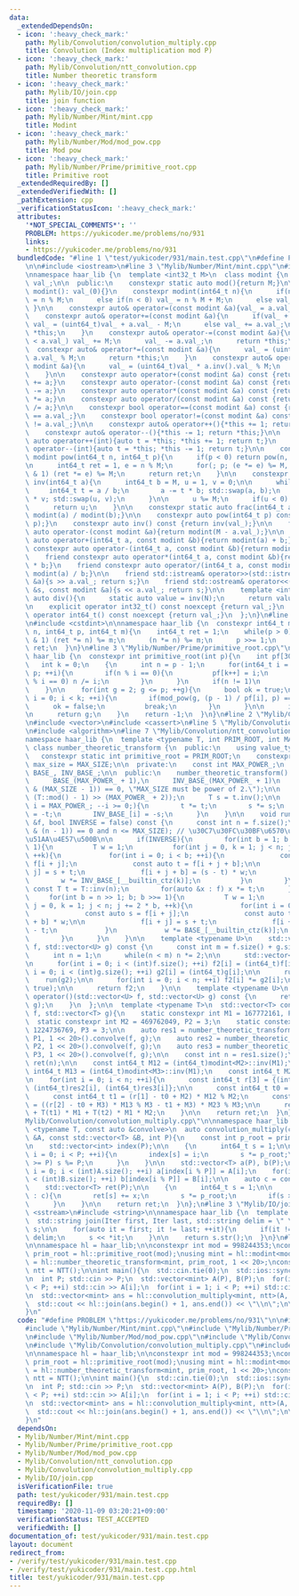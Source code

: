 ```yaml
---
data:
  _extendedDependsOn:
  - icon: ':heavy_check_mark:'
    path: Mylib/Convolution/convolution_multiply.cpp
    title: Convolution (Index multiplication mod P)
  - icon: ':heavy_check_mark:'
    path: Mylib/Convolution/ntt_convolution.cpp
    title: Number theoretic transform
  - icon: ':heavy_check_mark:'
    path: Mylib/IO/join.cpp
    title: join function
  - icon: ':heavy_check_mark:'
    path: Mylib/Number/Mint/mint.cpp
    title: Modint
  - icon: ':heavy_check_mark:'
    path: Mylib/Number/Mod/mod_pow.cpp
    title: Mod pow
  - icon: ':heavy_check_mark:'
    path: Mylib/Number/Prime/primitive_root.cpp
    title: Primitive root
  _extendedRequiredBy: []
  _extendedVerifiedWith: []
  _pathExtension: cpp
  _verificationStatusIcon: ':heavy_check_mark:'
  attributes:
    '*NOT_SPECIAL_COMMENTS*': ''
    PROBLEM: https://yukicoder.me/problems/no/931
    links:
    - https://yukicoder.me/problems/no/931
  bundledCode: "#line 1 \"test/yukicoder/931/main.test.cpp\"\n#define PROBLEM \"https://yukicoder.me/problems/no/931\"\
    \n\n#include <iostream>\n#line 3 \"Mylib/Number/Mint/mint.cpp\"\n#include <utility>\n\
    \nnamespace haar_lib {\n  template <int32_t M>\n  class modint {\n    uint32_t\
    \ val_;\n\n  public:\n    constexpr static auto mod(){return M;}\n\n    constexpr\
    \ modint(): val_(0){}\n    constexpr modint(int64_t n){\n      if(n >= M) val_\
    \ = n % M;\n      else if(n < 0) val_ = n % M + M;\n      else val_ = n;\n   \
    \ }\n\n    constexpr auto& operator=(const modint &a){val_ = a.val_; return *this;}\n\
    \    constexpr auto& operator+=(const modint &a){\n      if(val_ + a.val_ >= M)\
    \ val_ = (uint64_t)val_ + a.val_ - M;\n      else val_ += a.val_;\n      return\
    \ *this;\n    }\n    constexpr auto& operator-=(const modint &a){\n      if(val_\
    \ < a.val_) val_ += M;\n      val_ -= a.val_;\n      return *this;\n    }\n  \
    \  constexpr auto& operator*=(const modint &a){\n      val_ = (uint64_t)val_ *\
    \ a.val_ % M;\n      return *this;\n    }\n    constexpr auto& operator/=(const\
    \ modint &a){\n      val_ = (uint64_t)val_ * a.inv().val_ % M;\n      return *this;\n\
    \    }\n\n    constexpr auto operator+(const modint &a) const {return modint(*this)\
    \ += a;}\n    constexpr auto operator-(const modint &a) const {return modint(*this)\
    \ -= a;}\n    constexpr auto operator*(const modint &a) const {return modint(*this)\
    \ *= a;}\n    constexpr auto operator/(const modint &a) const {return modint(*this)\
    \ /= a;}\n\n    constexpr bool operator==(const modint &a) const {return val_\
    \ == a.val_;}\n    constexpr bool operator!=(const modint &a) const {return val_\
    \ != a.val_;}\n\n    constexpr auto& operator++(){*this += 1; return *this;}\n\
    \    constexpr auto& operator--(){*this -= 1; return *this;}\n\n    constexpr\
    \ auto operator++(int){auto t = *this; *this += 1; return t;}\n    constexpr auto\
    \ operator--(int){auto t = *this; *this -= 1; return t;}\n\n    constexpr static\
    \ modint pow(int64_t n, int64_t p){\n      if(p < 0) return pow(n, -p).inv();\n\
    \n      int64_t ret = 1, e = n % M;\n      for(; p; (e *= e) %= M, p >>= 1) if(p\
    \ & 1) (ret *= e) %= M;\n      return ret;\n    }\n\n    constexpr static modint\
    \ inv(int64_t a){\n      int64_t b = M, u = 1, v = 0;\n\n      while(b){\n   \
    \     int64_t t = a / b;\n        a -= t * b; std::swap(a, b);\n        u -= t\
    \ * v; std::swap(u, v);\n      }\n\n      u %= M;\n      if(u < 0) u += M;\n\n\
    \      return u;\n    }\n\n    constexpr static auto frac(int64_t a, int64_t b){return\
    \ modint(a) / modint(b);}\n\n    constexpr auto pow(int64_t p) const {return pow(val_,\
    \ p);}\n    constexpr auto inv() const {return inv(val_);}\n\n    friend constexpr\
    \ auto operator-(const modint &a){return modint(M - a.val_);}\n\n    friend constexpr\
    \ auto operator+(int64_t a, const modint &b){return modint(a) + b;}\n    friend\
    \ constexpr auto operator-(int64_t a, const modint &b){return modint(a) - b;}\n\
    \    friend constexpr auto operator*(int64_t a, const modint &b){return modint(a)\
    \ * b;}\n    friend constexpr auto operator/(int64_t a, const modint &b){return\
    \ modint(a) / b;}\n\n    friend std::istream& operator>>(std::istream &s, modint\
    \ &a){s >> a.val_; return s;}\n    friend std::ostream& operator<<(std::ostream\
    \ &s, const modint &a){s << a.val_; return s;}\n\n    template <int N>\n    static\
    \ auto div(){\n      static auto value = inv(N);\n      return value;\n    }\n\
    \n    explicit operator int32_t() const noexcept {return val_;}\n    explicit\
    \ operator int64_t() const noexcept {return val_;}\n  };\n}\n#line 2 \"Mylib/Number/Mod/mod_pow.cpp\"\
    \n#include <cstdint>\n\nnamespace haar_lib {\n  constexpr int64_t mod_pow(int64_t\
    \ n, int64_t p, int64_t m){\n    int64_t ret = 1;\n    while(p > 0){\n      if(p\
    \ & 1) (ret *= n) %= m;\n      (n *= n) %= m;\n      p >>= 1;\n    }\n    return\
    \ ret;\n  }\n}\n#line 3 \"Mylib/Number/Prime/primitive_root.cpp\"\n\nnamespace\
    \ haar_lib {\n  constexpr int primitive_root(int p){\n    int pf[30] = {};\n \
    \   int k = 0;\n    {\n      int n = p - 1;\n      for(int64_t i = 2; i * i <=\
    \ p; ++i){\n        if(n % i == 0){\n          pf[k++] = i;\n          while(n\
    \ % i == 0) n /= i;\n        }\n      }\n      if(n != 1)\n        pf[k++] = n;\n\
    \    }\n\n    for(int g = 2; g <= p; ++g){\n      bool ok = true;\n      for(int\
    \ i = 0; i < k; ++i){\n        if(mod_pow(g, (p - 1) / pf[i], p) == 1){\n    \
    \      ok = false;\n          break;\n        }\n      }\n\n      if(not ok) continue;\n\
    \n      return g;\n    }\n    return -1;\n  }\n}\n#line 2 \"Mylib/Convolution/ntt_convolution.cpp\"\
    \n#include <vector>\n#include <cassert>\n#line 5 \"Mylib/Convolution/ntt_convolution.cpp\"\
    \n#include <algorithm>\n#line 7 \"Mylib/Convolution/ntt_convolution.cpp\"\n\n\
    namespace haar_lib {\n  template <typename T, int PRIM_ROOT, int MAX_SIZE>\n \
    \ class number_theoretic_transform {\n  public:\n    using value_type = T;\n \
    \   constexpr static int primitive_root = PRIM_ROOT;\n    constexpr static int\
    \ max_size = MAX_SIZE;\n\n  private:\n    const int MAX_POWER_;\n    std::vector<T>\
    \ BASE_, INV_BASE_;\n\n  public:\n    number_theoretic_transform():\n      MAX_POWER_(__builtin_ctz(MAX_SIZE)),\n\
    \      BASE_(MAX_POWER_ + 1),\n      INV_BASE_(MAX_POWER_ + 1)\n    {\n      static_assert((MAX_SIZE\
    \ & (MAX_SIZE - 1)) == 0, \"MAX_SIZE must be power of 2.\");\n\n      T t = T::pow(PRIM_ROOT,\
    \ (T::mod() - 1) >> (MAX_POWER_ + 2));\n      T s = t.inv();\n\n      for(int\
    \ i = MAX_POWER_; --i >= 0;){\n        t *= t;\n        s *= s;\n        BASE_[i]\
    \ = -t;\n        INV_BASE_[i] = -s;\n      }\n    }\n\n    void run(std::vector<T>\
    \ &f, bool INVERSE = false) const {\n      const int n = f.size();\n      assert((n\
    \ & (n - 1)) == 0 and n <= MAX_SIZE); // \u30C7\u30FC\u30BF\u6570\u306F2\u306E\
    \u51AA\u4E57\u500B\n\n      if(INVERSE){\n        for(int b = 1; b < n; b <<=\
    \ 1){\n          T w = 1;\n          for(int j = 0, k = 1; j < n; j += 2 * b,\
    \ ++k){\n            for(int i = 0; i < b; ++i){\n              const auto s =\
    \ f[i + j];\n              const auto t = f[i + j + b];\n\n              f[i +\
    \ j] = s + t;\n              f[i + j + b] = (s - t) * w;\n            }\n    \
    \        w *= INV_BASE_[__builtin_ctz(k)];\n          }\n        }\n\n       \
    \ const T t = T::inv(n);\n        for(auto &x : f) x *= t;\n      }else{\n   \
    \     for(int b = n >> 1; b; b >>= 1){\n          T w = 1;\n          for(int\
    \ j = 0, k = 1; j < n; j += 2 * b, ++k){\n            for(int i = 0; i < b; ++i){\n\
    \              const auto s = f[i + j];\n              const auto t = f[i + j\
    \ + b] * w;\n\n              f[i + j] = s + t;\n              f[i + j + b] = s\
    \ - t;\n            }\n            w *= BASE_[__builtin_ctz(k)];\n          }\n\
    \        }\n      }\n    }\n\n    template <typename U>\n    std::vector<T> convolve(std::vector<U>\
    \ f, std::vector<U> g) const {\n      const int m = f.size() + g.size() - 1;\n\
    \      int n = 1;\n      while(n < m) n *= 2;\n\n      std::vector<T> f2(n), g2(n);\n\
    \n      for(int i = 0; i < (int)f.size(); ++i) f2[i] = (int64_t)f[i];\n      for(int\
    \ i = 0; i < (int)g.size(); ++i) g2[i] = (int64_t)g[i];\n\n      run(f2);\n  \
    \    run(g2);\n\n      for(int i = 0; i < n; ++i) f2[i] *= g2[i];\n      run(f2,\
    \ true);\n\n      return f2;\n    }\n\n    template <typename U>\n    std::vector<T>\
    \ operator()(std::vector<U> f, std::vector<U> g) const {\n      return convolve(f,\
    \ g);\n    }\n  };\n\n  template <typename T>\n  std::vector<T> convolve_general_mod(std::vector<T>\
    \ f, std::vector<T> g){\n    static constexpr int M1 = 167772161, P1 = 3;\n  \
    \  static constexpr int M2 = 469762049, P2 = 3;\n    static constexpr int M3 =\
    \ 1224736769, P3 = 3;\n\n    auto res1 = number_theoretic_transform<modint<M1>,\
    \ P1, 1 << 20>().convolve(f, g);\n    auto res2 = number_theoretic_transform<modint<M2>,\
    \ P2, 1 << 20>().convolve(f, g);\n    auto res3 = number_theoretic_transform<modint<M3>,\
    \ P3, 1 << 20>().convolve(f, g);\n\n    const int n = res1.size();\n\n    std::vector<T>\
    \ ret(n);\n\n    const int64_t M12 = (int64_t)modint<M2>::inv(M1);\n    const\
    \ int64_t M13 = (int64_t)modint<M3>::inv(M1);\n    const int64_t M23 = (int64_t)modint<M3>::inv(M2);\n\
    \n    for(int i = 0; i < n; ++i){\n      const int64_t r[3] = {(int64_t)res1[i],\
    \ (int64_t)res2[i], (int64_t)res3[i]};\n\n      const int64_t t0 = r[0] % M1;\n\
    \      const int64_t t1 = (r[1] - t0 + M2) * M12 % M2;\n      const int64_t t2\
    \ = ((r[2] - t0 + M3) * M13 % M3 - t1 + M3) * M23 % M3;\n\n      ret[i] = T(t0)\
    \ + T(t1) * M1 + T(t2) * M1 * M2;\n    }\n\n    return ret;\n  }\n}\n#line 4 \"\
    Mylib/Convolution/convolution_multiply.cpp\"\n\nnamespace haar_lib {\n  template\
    \ <typename T, const auto &convolve>\n  auto convolution_multiply(const std::vector<T>\
    \ &A, const std::vector<T> &B, int P){\n    const int p_root = primitive_root(P);\n\
    \n    std::vector<int> index(P);\n\n    {\n      int64_t s = 1;\n\n      for(int\
    \ i = 0; i < P; ++i){\n        index[s] = i;\n        s *= p_root;\n        if(s\
    \ >= P) s %= P;\n      }\n    }\n\n    std::vector<T> a(P), b(P);\n    for(int\
    \ i = 0; i < (int)A.size(); ++i) a[index[i % P]] = A[i];\n    for(int i = 0; i\
    \ < (int)B.size(); ++i) b[index[i % P]] = B[i];\n\n    auto c = convolve(a, b);\n\
    \    std::vector<T> ret(P);\n\n    {\n      int64_t s = 1;\n\n      for(auto x\
    \ : c){\n        ret[s] += x;\n        s *= p_root;\n        if(s >= P) s %= P;\n\
    \      }\n    }\n\n    return ret;\n  }\n};\n#line 3 \"Mylib/IO/join.cpp\"\n#include\
    \ <sstream>\n#include <string>\n\nnamespace haar_lib {\n  template <typename Iter>\n\
    \  std::string join(Iter first, Iter last, std::string delim = \" \"){\n    std::stringstream\
    \ s;\n\n    for(auto it = first; it != last; ++it){\n      if(it != first) s <<\
    \ delim;\n      s << *it;\n    }\n\n    return s.str();\n  }\n}\n#line 10 \"test/yukicoder/931/main.test.cpp\"\
    \n\nnamespace hl = haar_lib;\n\nconstexpr int mod = 998244353;\nconstexpr int\
    \ prim_root = hl::primitive_root(mod);\nusing mint = hl::modint<mod>;\nusing NTT\
    \ = hl::number_theoretic_transform<mint, prim_root, 1 << 20>;\nconst static auto\
    \ ntt = NTT();\n\nint main(){\n  std::cin.tie(0);\n  std::ios::sync_with_stdio(false);\n\
    \n  int P; std::cin >> P;\n  std::vector<mint> A(P), B(P);\n  for(int i = 1; i\
    \ < P; ++i) std::cin >> A[i];\n  for(int i = 1; i < P; ++i) std::cin >> B[i];\n\
    \n  std::vector<mint> ans = hl::convolution_multiply<mint, ntt>(A, B, P);\n\n\
    \  std::cout << hl::join(ans.begin() + 1, ans.end()) << \"\\n\";\n\n  return 0;\n\
    }\n"
  code: "#define PROBLEM \"https://yukicoder.me/problems/no/931\"\n\n#include <iostream>\n\
    #include \"Mylib/Number/Mint/mint.cpp\"\n#include \"Mylib/Number/Prime/primitive_root.cpp\"\
    \n#include \"Mylib/Number/Mod/mod_pow.cpp\"\n#include \"Mylib/Convolution/ntt_convolution.cpp\"\
    \n#include \"Mylib/Convolution/convolution_multiply.cpp\"\n#include \"Mylib/IO/join.cpp\"\
    \n\nnamespace hl = haar_lib;\n\nconstexpr int mod = 998244353;\nconstexpr int\
    \ prim_root = hl::primitive_root(mod);\nusing mint = hl::modint<mod>;\nusing NTT\
    \ = hl::number_theoretic_transform<mint, prim_root, 1 << 20>;\nconst static auto\
    \ ntt = NTT();\n\nint main(){\n  std::cin.tie(0);\n  std::ios::sync_with_stdio(false);\n\
    \n  int P; std::cin >> P;\n  std::vector<mint> A(P), B(P);\n  for(int i = 1; i\
    \ < P; ++i) std::cin >> A[i];\n  for(int i = 1; i < P; ++i) std::cin >> B[i];\n\
    \n  std::vector<mint> ans = hl::convolution_multiply<mint, ntt>(A, B, P);\n\n\
    \  std::cout << hl::join(ans.begin() + 1, ans.end()) << \"\\n\";\n\n  return 0;\n\
    }\n"
  dependsOn:
  - Mylib/Number/Mint/mint.cpp
  - Mylib/Number/Prime/primitive_root.cpp
  - Mylib/Number/Mod/mod_pow.cpp
  - Mylib/Convolution/ntt_convolution.cpp
  - Mylib/Convolution/convolution_multiply.cpp
  - Mylib/IO/join.cpp
  isVerificationFile: true
  path: test/yukicoder/931/main.test.cpp
  requiredBy: []
  timestamp: '2020-11-09 03:20:21+09:00'
  verificationStatus: TEST_ACCEPTED
  verifiedWith: []
documentation_of: test/yukicoder/931/main.test.cpp
layout: document
redirect_from:
- /verify/test/yukicoder/931/main.test.cpp
- /verify/test/yukicoder/931/main.test.cpp.html
title: test/yukicoder/931/main.test.cpp
---
```

